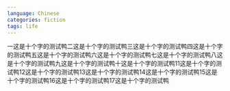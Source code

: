 ```yaml
---
language: Chinese
categories: fiction
tags: life
---
```

一这是十个字的测试鸭二这是十个字的测试鸭三这是十个字的测试鸭四这是十个字的测试鸭五这是十个字的测试鸭六这是十个字的测试鸭七这是十个字的测试鸭八这是十个字的测试鸭九这是十个字的测试鸭十这是十个字的测试鸭11这是十个字的测试鸭12这是十个字的测试鸭13这是十个字的测试鸭14这是十个字的测试鸭15这是十个字的测试鸭16这是十个字的测试鸭17这是十个字的测试鸭